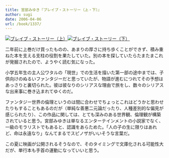 ```yaml
---
title: 宮部みゆき『ブレイブ・ストーリー（上・下）』
author: sugi
date: 2006-04-06
url: /book/1337/
---
```

<a href="http://www.amazon.co.jp/exec/obidos/ASIN/4048734431/chezsugi-22/ref=nosim/" name="amazletlink" target="_blank"><img src="http://i0.wp.com/ecx.images-amazon.com/images/I/41TB8PRC5TL.SL160.jpg?w=660" alt="ブレイブ・ストーリー（上）" class="alignleft" data-recalc-dims="1" /></a><a href="http://www.amazon.co.jp/exec/obidos/ASIN/404873444X/chezsugi-22/ref=nosim/" name="amazletlink" target="_blank"><img src="http://i1.wp.com/ec2.images-amazon.com/images/I/413MVAX4HXL.SL160.jpg?w=660" alt="ブレイブ・ストーリー（下）" class="alignleft" data-recalc-dims="1" /></a>

二年前に上巻だけ買ったものの、あまりの厚さに持ち歩くことができず、積み重ねた本を支える支柱の役割を果たしていた。別の本を探していたらたまたまこれが発掘されたので、ようやく読む気になった。

小学五年生の主人公ワタルの「現世」での生活を描いた第一部の途中までは、子供向けのぬるいファンタジーだと思っていたが、物語が進むにつれてその予想はあっさりと裏切られた。彼は彼なりのシリアスな理由で旅をし、数々のシリアスな出来事に巻き込まれてゆくのだ。

ファンタジー世界の倫理というのは間に合わせでちょっとこれはどうかと思わせたりもすることもあるのだが（単純な善悪二元論だったり、人種差別的な偏見が感じられたり）、この作品に関しては、とても深みのある世界観、倫理観が構築されていると思う。宮部みゆきは単なるエンターテインメントの小説家でなく、一級のモラリストでもあると、認識をあらためた。「人の子の生に限りはあれど、命は永遠なり」なんてまるでスピノザがいいそうな言葉だ。

この夏に映画が公開されるそうなので、そのタイミングで文庫化される可能性大だが、単行本も手首の運動になっていいと思う。

